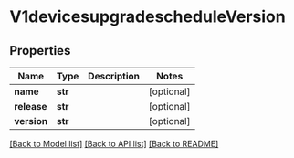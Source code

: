 # V1devicesupgradescheduleVersion

## Properties
Name | Type | Description | Notes
------------ | ------------- | ------------- | -------------
**name** | **str** |  | [optional] 
**release** | **str** |  | [optional] 
**version** | **str** |  | [optional] 

[[Back to Model list]](../README.md#documentation-for-models) [[Back to API list]](../README.md#documentation-for-api-endpoints) [[Back to README]](../README.md)

